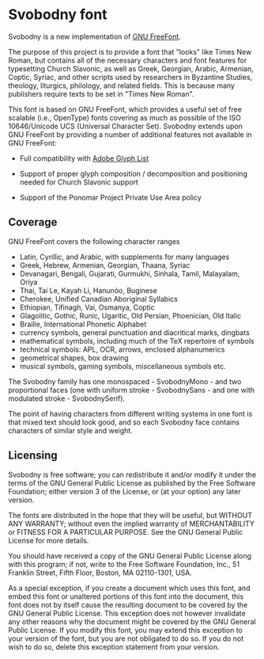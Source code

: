 Svobodny font
================================

Svobodny is a new implementation of
[GNU FreeFont](https://www.gnu.org/software/freefont/).

The purpose of this project is to provide a font that "looks" like
Times New Roman, but contains all of the necessary characters and
font features for typesetting Church Slavonic, as well as Greek,
Georgian, Arabic, Armenian, Coptic, Syriac, and other scripts used
by researchers in Byzantine Studies, theology, liturgics, philology, 
and related fields. This is because many publishers require texts to be
set in "Times New Roman".

This font is based on GNU FreeFont, which provides a useful set of free scalable
(i.e., OpenType) fonts covering as much as possible of the ISO 10646/Unicode
UCS (Universal Character Set). Svobodny extends upon GNU FreeFont by providing
a number of additional features not available in GNU FreeFont:

* Full compatibility with
[Adobe Glyph List](https://github.com/adobe-type-tools/agl-aglfn/blob/master/aglfn.txt)

* Support of proper glyph composition / decomposition and positioning
needed for Church Slavonic support

* Support of the Ponomar Project Private Use Area policy

Coverage
--------

GNU FreeFont covers the following character ranges
* Latin, Cyrillic, and Arabic, with supplements for many languages
* Greek, Hebrew, Armenian, Georgian, Thaana, Syriac
* Devanagari, Bengali, Gujarati, Gurmukhi, Sinhala, Tamil, Malayalam, Oriya
* Thai, Tai Le, Kayah Li, Hanunóo, Buginese
* Cherokee, Unified Canadian Aboriginal Syllabics
* Ethiopian, Tifinagh, Vai, Osmanya, Coptic
* Glagolitic, Gothic, Runic, Ugaritic, Old Persian, Phoenician, Old Italic
* Braille, International Phonetic Alphabet
* currency symbols, general punctuation and diacritical marks, dingbats
* mathematical symbols, including much of the TeX repertoire of symbols
* technical symbols: APL, OCR, arrows, enclosed alphanumerics
* geometrical shapes, box drawing
* musical symbols, gaming symbols, miscellaneous symbols
  etc.

The Svobodny family has one monospaced - SvobodnyMono - and two
proportional faces (one with uniform stroke - SvobodnySans - and one with
modulated stroke - SvobodnySerif).

The point of having characters from different writing systems in one font
is that mixed text should look good, and so each Svobodny face contains
characters of similar style and weight.

Licensing
---------

Svobodny is free software; you can redistribute it and/or modify it
under the terms of the GNU General Public License as published by the
Free Software Foundation; either version 3 of the License, or (at your option)
any later version.

The fonts are distributed in the hope that they will be useful, but
WITHOUT ANY WARRANTY; without even the implied warranty of MERCHANTABILITY
or FITNESS FOR A PARTICULAR PURPOSE.  See the GNU General Public License
for more details.

You should have received a copy of the GNU General Public License along
with this program; if not, write to the Free Software Foundation, Inc.,
51 Franklin Street, Fifth Floor, Boston, MA 02110-1301, USA.

As a special exception, if you create a document which uses this font, and
embed this font or unaltered portions of this font into the document, this
font does not by itself cause the resulting document to be covered by the
GNU General Public License. This exception does not however invalidate any
other reasons why the document might be covered by the GNU General Public
License. If you modify this font, you may extend this exception to your
version of the font, but you are not obligated to do so.  If you do not
wish to do so, delete this exception statement from your version.


